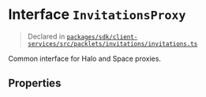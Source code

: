 # Interface `InvitationsProxy`
> Declared in [`packages/sdk/client-services/src/packlets/invitations/invitations.ts`]()

Common interface for Halo and Space proxies.
## Properties